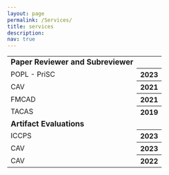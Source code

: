 ```yaml
---
layout: page
permalink: /Services/
title: services
description: 
nav: true
---
```


<table class="table table-sm table-borderless" style="color: var(--global-text-color)">
 <tr>
 <td><b style="font-size: 1.1rem">Paper Reviewer and Subreviewer</b></td>
 </tr>
 <tr>
 <td>POPL - PriSC</td>
 <th scope="row">2023</th>
 </tr>
 <tr>
 <td>CAV</td>
 <th scope="row">2021</th>
 </tr>
 <tr>
 <td>FMCAD</td>
 <th scope="row">2021</th>
 </tr>
 <tr>
 <td>TACAS</td>
 <th scope="row">2019</th>
 </tr>
 
 <tr>
 <td><b style="font-size: 1.1rem">Artifact Evaluations</b></td>
 </tr>
 <tr>
 <td>ICCPS</td>
 <th scope="row">2023</th>
 </tr>
 <tr>
 <td>CAV</td>
 <th scope="row">2023</th>
 </tr>
 <tr>
 <td>CAV</td>
 <th scope="row">2022</th>
 </tr>
</table>
